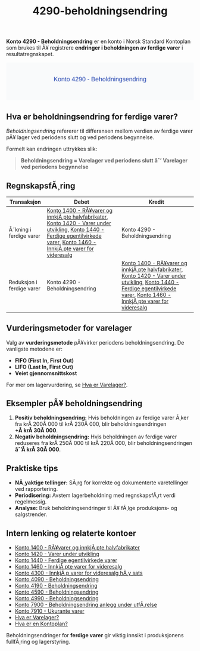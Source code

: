 ﻿---
title: "4290-beholdningsendring"
meta_title: "4290-beholdningsendring"
meta_description: "**Konto 4290 - Beholdningsendring** er en konto i Norsk Standard Kontoplan som brukes til Ã¥ registrere **endringer i beholdningen av ferdige varer** i resultat..."
slug: 4290-beholdningsendring
type: blog
layout: pages/single
---

**Konto 4290 - Beholdningsendring** er en konto i Norsk Standard Kontoplan som brukes til Ã¥ registrere **endringer i beholdningen av ferdige varer** i resultatregnskapet.

![Illustrasjon av konto 4290 Beholdningsendring](4290-beholdningsendring-image.svg)

## Hva er beholdningsendring for ferdige varer?

*Beholdningsendring* refererer til differansen mellom verdien av ferdige varer pÃ¥ lager ved periodens slutt og ved periodens begynnelse.

Formelt kan endringen uttrykkes slik:

> **Beholdningsendring = Varelager ved periodens slutt âˆ’ Varelager ved periodens begynnelse**

## RegnskapsfÃ¸ring

| Transaksjon             | Debet                                                                                                                                                                                           | Kredit                          |
|-------------------------|-------------------------------------------------------------------------------------------------------------------------------------------------------------------------------------------------|---------------------------------|
| Ã˜kning i ferdige varer  | [Konto 1400 - RÃ¥varer og innkjÃ¸pte halvfabrikater](/blogs/kontoplan/1400-raavarer-og-innkjopte-halvfabrikater "Konto 1400 - RÃ¥varer og innkjÃ¸pte halvfabrikater"), [Konto 1420 - Varer under utvikling](/blogs/kontoplan/1420-varer-under-utvikling "Konto 1420 - Varer under utvikling"), [Konto 1440 - Ferdige egentilvirkede varer](/blogs/kontoplan/1440-ferdige-egentilvirkede-varer "Konto 1440 - Ferdige egentilvirkede varer"), [Konto 1460 - InnkjÃ¸pte varer for videresalg](/blogs/kontoplan/1460-innkjopte-varer-for-videresalg "Konto 1460 - InnkjÃ¸pte varer for videresalg") | Konto 4290 - Beholdningsendring |
| Reduksjon i ferdige varer | Konto 4290 - Beholdningsendring                                                                                                                                                                 | [Konto 1400 - RÃ¥varer og innkjÃ¸pte halvfabrikater](/blogs/kontoplan/1400-raavarer-og-innkjopte-halvfabrikater "Konto 1400 - RÃ¥varer og innkjÃ¸pte halvfabrikater"), [Konto 1420 - Varer under utvikling](/blogs/kontoplan/1420-varer-under-utvikling "Konto 1420 - Varer under utvikling"), [Konto 1440 - Ferdige egentilvirkede varer](/blogs/kontoplan/1440-ferdige-egentilvirkede-varer "Konto 1440 - Ferdige egentilvirkede varer"), [Konto 1460 - InnkjÃ¸pte varer for videresalg](/blogs/kontoplan/1460-innkjopte-varer-for-videresalg "Konto 1460 - InnkjÃ¸pte varer for videresalg") |

## Vurderingsmetoder for varelager

Valg av **vurderingsmetode** pÃ¥virker periodens beholdningsendring. De vanligste metodene er:

* **FIFO (First In, First Out)**
* **LIFO (Last In, First Out)**
* **Veiet gjennomsnittskost**

For mer om lagervurdering, se [Hva er Varelager?](/blogs/regnskap/hva-er-varelager "Hva er Varelager? Komplett Guide til LagerfÃ¸ring og Verdivurdering").

## Eksempler pÃ¥ beholdningsendring

1. **Positiv beholdningsendring:** Hvis beholdningen av ferdige varer Ã¸ker fra krÂ 200Â 000 til krÂ 230Â 000, blir beholdningsendringen **+Â krÂ 30Â 000**.
2. **Negativ beholdningsendring:** Hvis beholdningen av ferdige varer reduseres fra krÂ 250Â 000 til krÂ 220Â 000, blir beholdningsendringen **âˆ’Â krÂ 30Â 000**.

## Praktiske tips

* **NÃ¸yaktige tellinger:** SÃ¸rg for korrekte og dokumenterte varetellinger ved rapportering.
* **Periodisering:** Avstem lagerbeholdning med regnskapsfÃ¸rt verdi regelmessig.
* **Analyse:** Bruk beholdningsendringer til Ã¥ fÃ¸lge produksjons- og salgstrender.

## Intern lenking og relaterte kontoer

* [Konto 1400 - RÃ¥varer og innkjÃ¸pte halvfabrikater](/blogs/kontoplan/1400-raavarer-og-innkjopte-halvfabrikater "Konto 1400 - RÃ¥varer og innkjÃ¸pte halvfabrikater")
* [Konto 1420 - Varer under utvikling](/blogs/kontoplan/1420-varer-under-utvikling "Konto 1420 - Varer under utvikling")
* [Konto 1440 - Ferdige egentilvirkede varer](/blogs/kontoplan/1440-ferdige-egentilvirkede-varer "Konto 1440 - Ferdige egentilvirkede varer")
* [Konto 1460 - InnkjÃ¸pte varer for videresalg](/blogs/kontoplan/1460-innkjopte-varer-for-videresalg "Konto 1460 - InnkjÃ¸pte varer for videresalg")
* [Konto 4300 - InnkjÃ¸p varer for videresalg hÃ¸y sats](/blogs/kontoplan/4300-innkjop-varer-for-videresalg-hoy-sats "Konto 4300 - InnkjÃ¸p varer for videresalg hÃ¸y sats")
* [Konto 4090 - Beholdningsendring](/blogs/kontoplan/4090-beholdningsendring "Konto 4090 - Beholdningsendring")
* [Konto 4190 - Beholdningsendring](/blogs/kontoplan/4190-beholdningsendring "Konto 4190 - Beholdningsendring")
* [Konto 4590 - Beholdningsendring](/blogs/kontoplan/4590-beholdningsendring "Konto 4590 - Beholdningsendring")
* [Konto 4990 - Beholdningsendring](/blogs/kontoplan/4990-beholdningsendring "Konto 4990 - Beholdningsendring")
* [Konto 7900 - Beholdningsendring anlegg under utfÃ¸relse](/blogs/kontoplan/7900-beholdningsendring-anlegg-under-utforelse "Konto 7900 - Beholdningsendring anlegg under utfÃ¸relse")
* [Konto 7910 - Ukurante varer](/blogs/kontoplan/7910-ukurante-varer "Konto 7910 - Ukurante varer")
* [Hva er Varelager?](/blogs/regnskap/hva-er-varelager "Hva er Varelager? Komplett Guide til LagerfÃ¸ring og Verdivurdering")
* [Hva er en Kontoplan?](/blogs/regnskap/hva-er-kontoplan "Hva er en Kontoplan? Komplett Guide til Kontoplaner i Norsk Regnskap")

Beholdningsendringer for **ferdige varer** gir viktig innsikt i produksjonens fullfÃ¸ring og lagerstyring.
